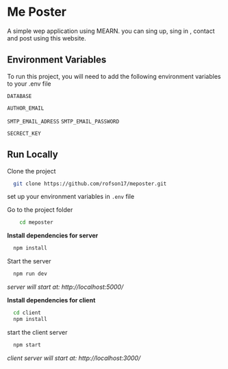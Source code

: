 
# Me Poster

A simple wep application using MEARN. you can sing up, sing in , contact and post using this website.

## Environment Variables

To run this project, you will need to add the following environment variables to your .env file

`DATABASE`

`AUTHOR_EMAIL`

`SMTP_EMAIL_ADRESS` `SMTP_EMAIL_PASSWORD`

`SECRECT_KEY`

## Run Locally

Clone the project

```bash
  git clone https://github.com/rofson17/meposter.git
```

set up your environment variables in `.env` file

Go to the project folder
```bash
    cd meposter
```


**Install dependencies for server**

```bash
  npm install
```

Start the server

```bash
  npm run dev
```
*server will start at: http://localhost:5000/*

**Install dependencies for client**

```bash
  cd client
  npm install
```

start the client server
```bash
  npm start
```
*client server will start at: http://localhost:3000/*
